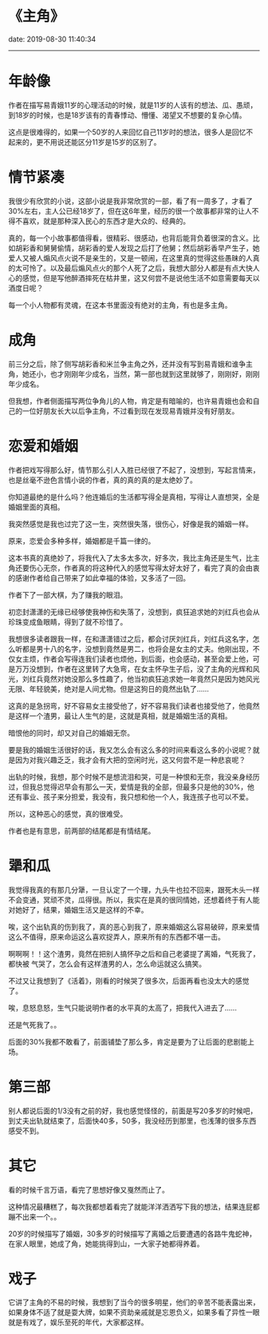 # 《主角》
date: 2019-08-30 11:40:34

---


# 年龄像

作者在描写易青娥11岁的心理活动的时候，就是11岁的人该有的想法、瓜、愚顽，到18岁的时候，也是18岁该有的青春悸动、懵懂、渴望又不想要的复杂心情。

这点是很难得的，如果一个50岁的人来回忆自己11岁时的想法，很多人是回忆不起来的，更不用说还能区分11岁是15岁的区别了。

# 情节紧凑

我很少有欣赏的小说，这部小说是我非常欣赏的一部，看了有一周多了，才看了30%左右，主人公已经18岁了，但在这6年里，经历的很一个故事都非常的让人不得不喜欢，就是那种深入民心的东西才是大众的、经典的。

真的，每一个小故事都值得看，很精彩、很感动，也背后能背负着很深的含义。比如胡彩香和舅舅偷情，胡彩香的爱人发现之后打了他舅；然后胡彩香早产生子，她爱人又被人煽风点火说不是亲生的，又是一顿闹，在这里真的觉得这些愚昧的人真的太可怜了。以及最后煽风点火的那个人死了之后，我想大部分人都是有点大快人心的感觉，但是写他醉酒摔死在枯井里，这又何尝不是说他生活不如意需要每天以酒度日呢？

每一个小人物都有灵魂，在这本书里面没有绝对的主角，有也是多主角。

# 成角

前三分之后，除了侧写胡彩香和米兰争主角之外，还并没有写到易青娥和谁争主角，她还小，也才刚刚年少成名，当然，第一部也就到这里就够了，刚刚好，刚刚年少成名。

但我想，作者侧面描写两位争角儿的人物，肯定是有暗喻的，也许易青娥也会和自己的一位好朋友长大以后争主角，不过看到现在发现易青娥并没有好朋友。

# 恋爱和婚姻

作者把戏写得那么好，情节那么引人入胜已经很了不起了，没想到，写起言情来，也是丝毫不逊色言情小说的作者，真的真的真的是太绝妙了。

你知道最绝的是什么吗？他连婚后的生活都写得全是真相，写得让人直想哭，全是婚姻里面的真相。

我突然感觉是我也过完了这一生，突然很失落，很伤心，好像是我的婚姻一样。

原来，恋爱会多种多样，婚姻都是千篇一律的。

这本书真的真绝妙了，将我代入了太多太多次，好多次，我比主角还是生气，比主角还要伤心无奈，作者真的将这种代入的感觉写得太好太好了，看完了真的会由衷的感谢作者给自己带来了如此幸福的体验，又多活了一回。

作者下了一部大棋，为了赚我的眼泪。

初恋封潇潇的无缘已经够使我神伤和失落了，没想到，疯狂追求她的刘红兵也会从珍珠变成鱼眼睛，得到了就不珍惜了。

我想很多读者跟我一样，在和潇潇错过之后，都会讨厌刘红兵，刘红兵这名字，怎么听都是男十八的名字，没想到竟然是男二，也将会是女主的丈夫。他刚出现，不仅女主烦，作者会写得连我们读者也烦他，到后面，也会感动，甚至会爱上他，可是万万没想到，作者在这里转了大急弯，在女主怀孕生子后，没了主角的光辉和风光，刘红兵竟然对她没那么多性趣了，他当初疯狂追求她一年竟然只是因为她风光无限、年轻貌美，绝对是人间尤物。但是这狗日的竟然出轨了……

这真的是急拐弯，好不容易女主接受他了，好不容易我们读者也接受他了，他竟然是这样一个渣男，最让人生气的是，这就是真相，就是婚姻生活的真相。

暗恨他的同时，却又对自己的婚姻无奈。

要是我的婚姻生活很好的话，我又怎么会有这么多的时间来看这么多的小说呢？就是因为对我兴趣乏乏，我才会有大把的空闲时光，这又何尝不是一种悲哀呢？

出轨的时候，我想，那个时候不是想流泪和哭，可是一种恨和无奈，我没亲身经历过，但我总觉得迟早会有那么一天，爱情是我的全部，但最多只是他的30%，他还有事业、孩子来分担爱，我没有，我只想和他一个人，我连孩子也可以不爱。

所以，这种恶心的感觉，真的很难受。

作者也是有意思，前两部的结尾都是有情结尾。

# 犟和瓜

我觉得我真的有那几分犟，一旦认定了一个理，九头牛也拉不回来，跟死木头一样不会变通，冥顽不灵，瓜得很。所以，我实在是真的很同情她，还想着终于有人能对她好了，结果，婚姻生活又是这样的不幸。

唉，这个出轨真的伤到我了，真的恶心到我了，原来婚姻这么容易破碎，原来爱情这么不值得，原来命运这么喜欢捉弄人，原来所有的东西都不堪一击。

啊啊啊！！这个渣男，竟然在把别人搞怀孕之后和自己老婆提了离婚，气死我了，都快被 气哭了，怎么会有这样渣男的人，怎么命运就这么搞笑。

不过又让我想到了《活着》，刚看的时候哭了很多次，后面再看也没太大的感觉了。

唉，息怒息怒，生气只能说明作者的水平真的太高了，把我代入进去了……

还是气死我了。。

后面的30%我都不敢看了，前面铺垫了那么多，肯定是要为了让后面的悲剧能上场。

# 第三部

别人都说后面的1/3没有之前的好，我也感觉怪怪的，前面是写20多岁的时候吧，到丈夫出轨就结束了，后面快40多，50多，我没经历到那里，也浅薄的很多东西感受不到。

# 其它

看的时候千言万语，看完了思想好像又戛然而止了。

这种情况最糟糕了，每次我都想着看完了就能洋洋洒洒写下我的想法，结果连屁都蹦不出来一个。。


20岁的时候描写了婚姻，30多岁的时候描写了离婚之后要遭遇的各路牛鬼蛇神，在家人眼里，她成了角，她能挑得到山，一大家子她都得养着。

# 戏子

它讲了主角的不易的时候，我想到了当今的很多明星，他们的辛苦不能表露出来，如果身体不适了就是耍大牌，如果不资助亲戚就是忘恩负义，如果多看了异性一眼就是有戏了，娱乐至死的年代，大家都这样。

